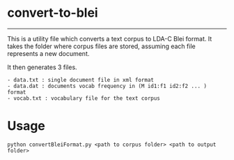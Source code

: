 # convert-to-blei
-----------------
This is a utility file which converts a text corpus to LDA-C Blei format. It takes the folder where corpus files are stored, assuming each file represents a new document.

It then generates 3 files.

    - data.txt : single document file in xml format
    - data.dat : documents vocab frequency in (M id1:f1 id2:f2 ... ) format
    - vocab.txt : vocabulary file for the text corpus


Usage
=====

`python convertBleiFormat.py <path to corpus folder> <path to output folder>`
